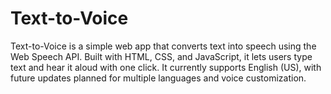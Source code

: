 # Text-to-Voice
Text-to-Voice is a simple web app that converts text into speech using the Web Speech API. Built with HTML, CSS, and JavaScript, it lets users type text and hear it aloud with one click. It currently supports English (US), with future updates planned for multiple languages and voice customization.
